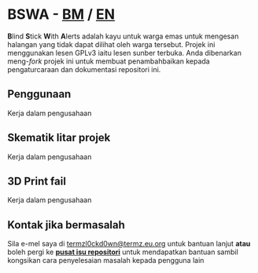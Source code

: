 # BSWA - <ins>BM</ins> / [EN](https://github.com/TERMZL0ckd0wn/BSWA/blob/main/en.md)
**B**lind **S**tick **W**ith **A**lerts adalah kayu untuk warga emas untuk mengesan halangan yang tidak dapat dilihat oleh warga tersebut. Projek ini menggunakan lesen GPLv3 iaitu lesen sunber terbuka. Anda dibenarkan meng-_fork_ projek ini untuk membuat penambahbaikan kepada pengaturcaraan dan dokumentasi repositori ini.

## Penggunaan

Kerja dalam pengusahaan

## Skematik litar projek

Kerja dalam pengusahaan

## 3D Print fail

Kerja dalam pengusahaan

## Kontak jika bermasalah
Sila e-mel saya di termzl0ckd0wn@termz.eu.org untuk bantuan lanjut **atau** boleh pergi ke [**pusat isu repositori**](https://github.com/TERMZL0ckd0wn/BSWA/issues) untuk mendapatkan bantuan sambil kongsikan cara penyelesaian masalah kepada pengguna lain
